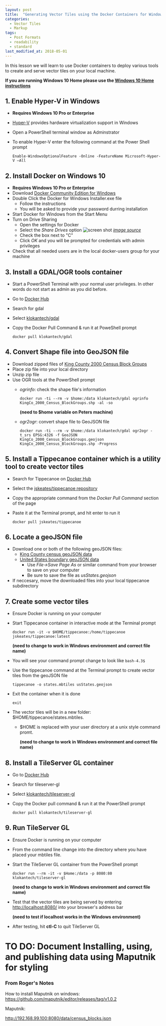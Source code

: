 ```yaml
---
layout: post
title:  "Generating Vector Tiles using the Docker Containers for Windows 10 (Pro and Enterprise)"
categories:
  - Vector Tiles
  - Markup
tags:
  - Post Formats
  - readability
  - standard
last_modified_at: 2018-05-01
---
```



In this lesson we will learn to use Docker containers to deploy various tools to create and serve vector tiles on your local machine.
<!--more-->

__If you are running Windows 10 Home please use the [Windows 10 Home instructions](/vector%20tiles/markup/2018/05/01/VectorTileWorkshop-Windows10Home.html)__

## 1. Enable Hyper-V in Windows ##
+ __Requires Windows 10 Pro  or Enterprise__
+ [Hyper-V](https://docs.microsoft.com/en-us/virtualization/hyper-v-on-windows/about/) provides hardware virtualization support in Windows
+ Open a PowerShell terminal window as Adminstrator
+ To enable Hyper-V enter the following command at the Power Shell prompt
  
    `Enable-WindowsOptionalFeature -Online -FeatureName Microsoft-Hyper-V –All`

## 2. Install Docker on Windows 10 ##
+ __Requires Windows 10 Pro  or Enterprise__
+ Download [Docker Community Edition for Windows](https://docs.docker.com/docker-for-windows/install/#download-docker-for-windows)
+ Double Click the Docker for Windows Installer.exe file
    + Follow the instructions
    + You will be asked to provide your password durring installation
+ Start Docker for Windows from the Start Menu
+ Turn on Drive Sharing
    + Open the settings for Docker
    + Select the _Share Drives_ option ![screen shot](https://pkgeo-org.github.io/assets/images/windows10pro_docker_share_drives.png "Docker Share Drives Settings") [_image source_](https://forums.docker.com/t/volume-mounts-in-windows-does-not-work/10693/6)
    + Check the box next to "C"
    + Click _OK_ and you will be prompted for credentials with admin privileges
+ Check that all needed users are in the local docker-users group for your machine

## 3. Install a GDAL/OGR tools container ##
+ Start a PowerShell Terminal with your normal user privileges. In other words do not start as admin as you did before.
+ Go to [Docker Hub](https://hub.docker.com/)
+ Search for gdal
+ Select [klokantech/gdal](https://hub.docker.com/r/klokantech/gdal/)
+ Copy the Docker Pull Command & run it at PoweShell prompt
  
    `docker pull klokantech/gdal`

## 4. Convert Shape file into GeoJSON file ##
+ Download zipped files of [King County 2000 Census Block Groups](https://drive.google.com/open?id=1UKC5AZYtN1tId1jqORPmBO90LetsYJ9C)
+ Place zip file into your local directory
+ Unzip zip file
+ Use OGR tools at the PowerShell prompt
    + _ogrinfo_: check the shape file's information

        `docker run -ti --rm -v $home:/data klokantech/gdal ogrinfo KingCo_2000_Census_BlockGroups.shp -al -so`
  
        __(need to $home variable on Peters machine)__

    + _ogr2ogr_: convert shape file to GeoJSON file
 
        `docker run -ti --rm -v $home:/data klokantech/gdal ogr2ogr -t_srs EPSG:4326 -f GeoJSON KingCo_2000_Census_BlockGroups.geojson KingCo_2000_Census_BlockGroups.shp -Progress`
 
## 5. Install a Tippecanoe container which is a utility tool to create vector tiles ##
* Search for Tippecanoe on [Docker Hub](https://hub.docker.com/)
* Select the [jskeates/tippecanoe repository](https://hub.docker.com/r/jskeates/tippecanoe/)
* Copy the appropriate command from the *Docker Pull Command* section of the page
* Paste it at the Terminal prompt, and hit enter to run it

	`docker pull jskeates/tippecanoe`

## 6. Locate a geoJSON file ##
+ Download one or both of the following geoJSON files:
  + [King County census geoJSON data](https://drive.google.com/file/d/1ofMZSOH34HIMNKqjo0w4H9qzzAukCKQg/view?usp=sharing)
  + [United States boundary geoJSON data](https://raw.githubusercontent.com/pkgeo-org/jekyll-site-code/master/tippecanoe/usStates.geojson)
	+ Use _File->Save Page As_ or similar command from your browser to save on your computer
	+ Be sure to save the file as _usStates.geojson_
+ If neccesary, move the downloaded files into your local tippecanoe subdirectory

## 7. Create some vector tiles ##
+ Ensure Docker is running on your computer
+ Start Tippecanoe container in interactive mode at the Terminal prompt

	`docker run -it -v $HOME/tippecanoe:/home/tippecanoe jskeates/tippecanoe:latest`

    __(need to change to work in Windows environment and correct file name)__

+ You will see your command prompt change to look like `bash-4.3$`
+ Use the tippecanoe command at the Terminal prompt to create vector tiles from the geoJSON file

	`tippecanoe -o states.mbtiles usStates.geojson`
	
+ Exit the container when it is done

	`exit`
	
+ The vector tiles will be in a new folder: $HOME/tippecanoe/states.mbtiles.
    + $HOME is replaced with your user directory at a unix style command promt.

        __(need to change to work in Windows environment and correct file name)__
  
## 8. Install a TileServer GL container ##
+ Go to [Docker Hub](https://hub.docker.com/)
+ Search for tileserver-gl
+ Select [klokantech/tileserver-gl](https://hub.docker.com/r/klokantech/tileserver-gl/)
+ Copy the Docker pull command & run it at the PowerShell prompt

    `docker pull klokantech/tileserver-gl`

## 9. Run TileServer GL ##
+ Ensure Docker is running on your computer
+ From the command line change into the directory where you have placed your mbtiles file.

+ Start the TileServer GL container from the PowerShell prompt

    `docker run --rm -it -v $Home:/data -p 8080:80 klokantech/tileserver-gl`

    __(need to change to work in Windows environment and correct file name)__
  
+ Test that the vector tiles are being served by entering [http://localhost:8080/](http://localhost:8080) into your browser's address bar
  
    __(need to test if localhost works in the Windows environment)__

+ After testing, hit __ctl-C__ to quit TileServer GL

# TO DO: Document Installing, using, and publishing data using Maputnik for styling #
### From Roger's Notes ###
How to install Maputnik on windows:
https://github.com/maputnik/editor/releases/tag/v1.0.2

Maputnik:

http://192.168.99.100:8080/data/census_blocks.json

